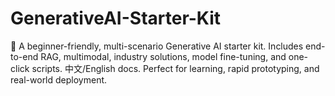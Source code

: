 # GenerativeAI-Starter-Kit
🚀 A beginner-friendly, multi-scenario Generative AI starter kit. Includes end-to-end RAG, multimodal, industry solutions, model fine-tuning, and one-click scripts. 中文/English docs. Perfect for learning, rapid prototyping, and real-world deployment.
